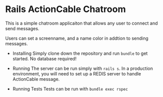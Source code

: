 # Rails ActionCable Chatroom

This is a simple chatroom applicaiton that allows any user to connect and send messages.

Users can set a screenname, and a name color in addtion to sending messages.

* Installing
Simply clone down the repository and run `bundle` to get started. No database required!

* Running
The server can be run simply with `rails s`. In a production environment, you will need to set up a REDIS server to handle ActionCable message.

* Running Tests
Tests can be run with `bundle exec rspec`

